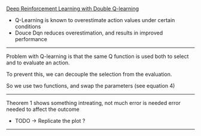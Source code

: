 [Deep Reinforcement Learning with Double Q-learning](https://arxiv.org/pdf/1509.06461.pdf)

- Q-Learning is known to overestimate action values under certain conditions
- Douce Dqn reduces overestimation, and results in improved performance

----

Problem with Q-learning is that the same Q function is used both to select and to evaluate an action. 

To prevent this, we can decouple the selection from the evaluation.

So we use two functions, and swap the parameters (see equation 4)

----
Theorem 1 shows something intreating, not much error is needed error needed to affect the outcome

- TODO -> Replicate the plot ?

---
